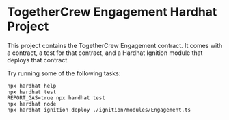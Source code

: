 # TogetherCrew Engagement Hardhat Project

This project contains the TogetherCrew Engagement contract. It comes with a contract, a test for that contract, and a Hardhat Ignition module that deploys that contract.

Try running some of the following tasks:

```shell
npx hardhat help
npx hardhat test
REPORT_GAS=true npx hardhat test
npx hardhat node
npx hardhat ignition deploy ./ignition/modules/Engagement.ts
```
